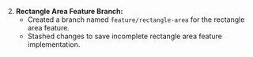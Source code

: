 2. **Rectangle Area Feature Branch:**
   - Created a branch named `feature/rectangle-area` for the rectangle area feature.
   - Stashed changes to save incomplete rectangle area feature implementation.
